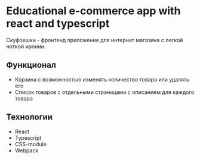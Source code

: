 # Educational e-commerce app with react and typescript

Скуфоешки - фронтенд приложение для интернет магазина с легкой ноткой иронии.

## Функционал

* Корзина с возможностью изменять количество товара или удалять его
* Список товаров с отдельными страницами с описанием для каждого товара

## Технологии

* React
* Typescript
* CSS-module
* Webpack